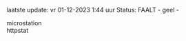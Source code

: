laatste update: 
vr 01-12-2023  1:44   uur 
Status: FAALT - geel - 
<div class="service Y">microstation</div><div class="service Y">httpstat</div>